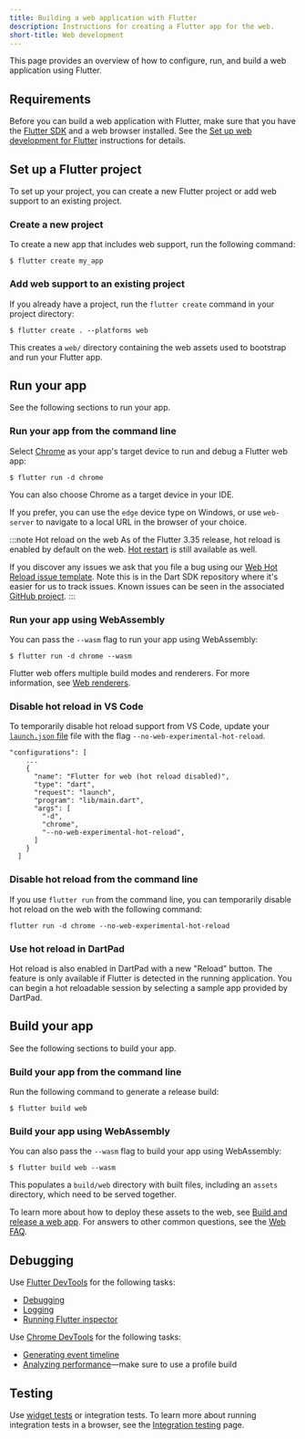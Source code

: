 ```yaml
---
title: Building a web application with Flutter
description: Instructions for creating a Flutter app for the web.
short-title: Web development
---
```


This page provides an overview of how to configure, run, and build a web
application using Flutter.

## Requirements

Before you can build a web application with Flutter,
make sure that you have the [Flutter SDK][] and a web browser installed.
See the [Set up web development for Flutter][Setup-web] instructions
for details.

## Set up a Flutter project

To set up your project, you can create a
new Flutter project or add web support
to an existing project.

### Create a new project

To create a new app that includes web support, run the following command:

```console
$ flutter create my_app
```

### Add web support to an existing project

If you already have a project,
run the `flutter create` command in your project directory:

```console
$ flutter create . --platforms web
```

This creates a `web/` directory containing the web assets used to bootstrap
and run your Flutter app.

## Run your app

See the following sections to run your app.

### Run your app from the command line

Select [Chrome][] as your app's target device to run and debug
a Flutter web app:

```console
$ flutter run -d chrome
```

You can also choose Chrome as a target device in your IDE.

If you prefer, you can use the `edge` device type on Windows,
or use `web-server` to
navigate to a local URL in the browser of your choice.

<a id="hot-reload-web" aria-hidden="true" ></a>

:::note Hot reload on the web
As of the Flutter 3.35 release,
hot reload is enabled by default on the web.
[Hot restart][] is still available as well.

If you discover any issues we ask that you file a bug
using our [Web Hot Reload issue template][].
Note this is in the Dart SDK repository where it's easier
for us to track issues. Known issues can be seen in the
associated [GitHub project][].
:::

### Run your app using WebAssembly

You can pass the `--wasm` flag to run your app using WebAssembly:

```console
$ flutter run -d chrome --wasm
```

Flutter web offers multiple build modes and renderers.
For more information, see [Web renderers][].

### Disable hot reload in VS Code

To temporarily disable hot reload support from VS Code,
update your [`launch.json` file][] file with
the flag `--no-web-experimental-hot-reload`.

```plaintext
"configurations": [
    ...
    {
      "name": "Flutter for web (hot reload disabled)",
      "type": "dart",
      "request": "launch",
      "program": "lib/main.dart",
      "args": [
        "-d",
        "chrome",
        "--no-web-experimental-hot-reload",
      ]
    }
  ]
```

### Disable hot reload from the command line

If you use `flutter run` from the command line,
you can temporarily disable hot reload on the web with the
following command:

```console
flutter run -d chrome --no-web-experimental-hot-reload
```

### Use hot reload in DartPad

Hot reload is also enabled in DartPad with a new "Reload" button.
The feature is only available if Flutter is detected
in the running application. You can begin a hot reloadable
session by selecting a sample app provided by DartPad.

[Hot restart]: /tools/hot-reload
[How to switch channels]: /install/upgrade#switching-flutter-channels
[`launch.json` file]: https://code.visualstudio.com/docs/debugtest/debugging-configuration
[Web Hot Reload issue template]: {{site.github}}/dart-lang/sdk/issues/new?template=5_web_hot_reload.yml
[GitHub project]: {{site.github}}/orgs/dart-lang/projects/107/views/1

## Build your app

See the following sections to build your app.

### Build your app from the command line

Run the following command to generate a release build:

```console
$ flutter build web
```

### Build your app using WebAssembly
You can also pass the `--wasm` flag to build your app using WebAssembly:

```console
$ flutter build web --wasm
```

This populates a `build/web` directory
with built files, including an `assets` directory,
which need to be served together.

To learn more about how to deploy these assets to the web, see
[Build and release a web app][].
For answers to other common questions, see the [Web FAQ][].

## Debugging

Use [Flutter DevTools][] for the following tasks:

* [Debugging][]
* [Logging][]
* [Running Flutter inspector][]

Use [Chrome DevTools][] for the following tasks:

* [Generating event timeline][]
* [Analyzing performance][]&mdash;make sure to use a
  profile build

## Testing

Use [widget tests][Widget tests] or integration tests. To learn more about
running integration tests in a browser, see the [Integration testing][] page.

[Analyzing performance]: {{site.developers}}/web/tools/chrome-devtools/evaluate-performance
[Build and release a web app]: /deployment/web
[Chrome DevTools]: {{site.developers}}/web/tools/chrome-devtools
[Chrome]: https://www.google.com/chrome/
[Debugging]: /tools/devtools/debugger
[Flutter DevTools]: /tools/devtools
[Flutter SDK]: /get-started/install
[Generating event timeline]: {{site.developers}}/web/tools/chrome-devtools/evaluate-performance/performance-reference
[Integration testing]: /testing/integration-tests#test-in-a-web-browser
[Logging]: /tools/devtools/logging
[Running Flutter inspector]: /tools/devtools/inspector
[Setup-web]: {{site.url}}/platform-integration/web/setup
[Web FAQ]: /platform-integration/web/faq
[Web renderers]: /platform-integration/web/renderers
[Widget tests]: /testing/overview#widget-tests

